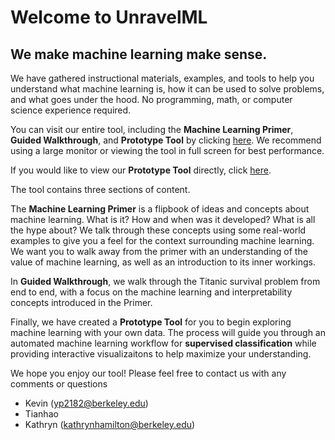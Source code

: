 # Welcome to UnravelML
## We make machine learning make sense.


We have gathered instructional materials, examples, and tools to help you understand what machine learning is, how it can be used to solve problems, and what goes under the hood. No programming, math, or computer science experience required.


You can visit our entire tool, including the **Machine Learning Primer**, **Guided Walkthrough**, and **Prototype Tool** by clicking [here](https://www.figma.com/proto/Z3XRORqVILLsEwGoSWpxANXp/UnravelML?node-id=0%3A1&scaling=min-zoom). We recommend using a large monitor or viewing the tool in full screen for best performance.

If you would like to view our **Prototype Tool** directly, click [here](http://169.62.176.245:32785/home).


The tool contains three sections of content.

The **Machine Learning Primer** is a flipbook of ideas and concepts about machine learning. What is it? How and when was it developed? What is all the hype about? We talk through these concepts using some real-world examples to give you a feel for the context surrounding machine learning. We want you to walk away from the primer with an understanding of the value of machine learning, as well as an introduction to its inner workings.

In **Guided Walkthrough**, we walk through the Titanic survival problem from end to end, with a focus on the machine learning and interpretability concepts introduced in the Primer.

Finally, we have created a **Prototype Tool** for you to begin exploring machine learning with your own data. The process will guide you through an automated machine learning workflow for **supervised classification** while providing interactive visualizaitons to help maximize your understanding.



We hope you enjoy our tool! Please feel free to contact us with any comments or questions

* Kevin (yp2182@berkeley.edu) 
* Tianhao
* Kathryn (kathrynhamilton@berkeley.edu)
